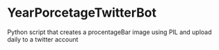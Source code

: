 # YearPorcetageTwitterBot
Python script that creates a procentageBar image using PIL and upload daily to a twitter account 

